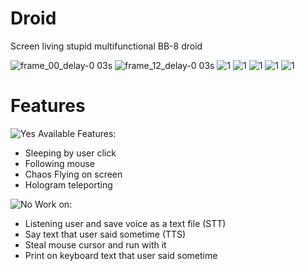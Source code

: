 # Droid
 Screen living stupid multifunctional BB-8 droid

![frame_00_delay-0 03s](https://user-images.githubusercontent.com/52743561/159042481-4097b880-b2a8-4c00-9154-6c9bde6e2aa0.png)
![frame_12_delay-0 03s](https://user-images.githubusercontent.com/52743561/159042846-f6924883-5807-485a-bc59-d355af38325d.png)
![1](https://user-images.githubusercontent.com/52743561/159042658-c6b35a94-2543-4e71-814a-4fc09b793ad6.png)
![1](https://user-images.githubusercontent.com/52743561/159042673-95dc1e4d-b9b8-4a0b-ac0f-93e3411090b4.png)
![1](https://user-images.githubusercontent.com/52743561/159042688-a985d719-2109-4b38-824b-49374e8fccb9.png)
![1](https://user-images.githubusercontent.com/52743561/159042712-c4cb29f5-ddb3-4192-a79e-570e2469149a.png)
![1](https://user-images.githubusercontent.com/52743561/159042725-645354ca-d75a-49a5-8de7-a4617e9c73e9.png)

# Features
![Yes](https://user-images.githubusercontent.com/52743561/159052564-27e1f952-74ac-43a3-b89d-de606815d624.png) Available Features:
 + Sleeping by user click
 + Following mouse
 + Chaos Flying on screen
 + Hologram teleporting
 
![No](https://user-images.githubusercontent.com/52743561/159052587-e2273961-219a-4978-8867-96163479839a.png) Work on:
 - Listening user and save voice as a text file (STT)
 - Say text that user said sometime (TTS)
 - Steal mouse cursor and run with it
 - Print on keyboard text that user said sometime
